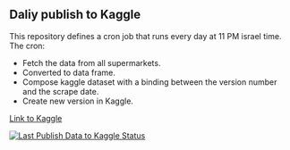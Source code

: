 
Daliy publish to Kaggle
-------

This repository defines a cron job that runs every day at 11 PM israel time.
The cron: 
  - Fetch the data from all supermarkets.
  - Converted to data frame.
  - Compose kaggle dataset with a binding between the version number and the scrape date.
  - Create new version in Kaggle.


[Link to Kaggle](https://www.kaggle.com/datasets/erlichsefi/israeli-supermarkets-2024)

[![Last Publish Data to Kaggle Status](https://github.com/OpenIsraeliSupermarkets/daily-publish-supermarket-data/actions/workflows/cron-publish.yml/badge.svg?event=schedule)](https://github.com/OpenIsraeliSupermarkets/daily-publish-supermarket-data/actions/workflows/cron-publish.yml)
